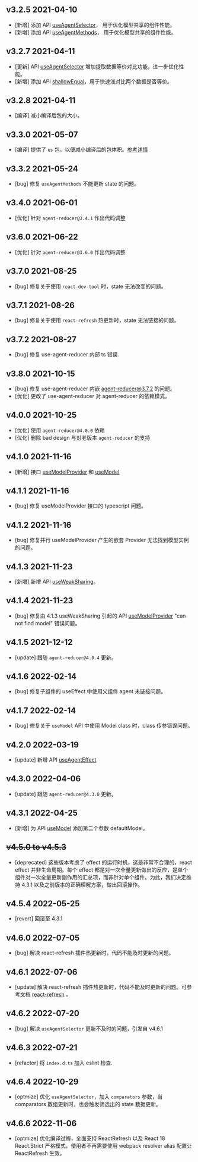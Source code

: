 ## v3.2.5 2021-04-10

* [新增] 添加 API [useAgentSelector](/zh/api?id=useagentselector)， 用于优化模型共享的组件性能。
* [新增] 添加 API [useAgentMethods](/zh/api?id=useagentmethods)， 用于优化模型共享的组件性能。

## v3.2.7 2021-04-11

* [更新] API [useAgentSelector](/zh/api?id=useagentselector) 增加提取数据等价对比功能，进一步优化性能。
* [新增] 添加 API [shallowEqual](/zh/api?id=shallowequal)，用于快速浅对比两个数据是否等价。

## v3.2.8 2021-04-11

* [编译] 减小编译后包的大小。

## v3.3.0 2021-05-07

* [编译] 提供了 `es` 包，以便减小编译后的包体积。[参考详情](/zh/introduction?id=安装)

## v3.3.2 2021-05-24

* [bug] 修复 `useAgentMethods` 不能更新 state 的问题。

## v3.4.0 2021-06-01

* [优化] 针对 `agent-reducer@3.4.1` 作出代码调整 

## v3.6.0 2021-06-22

* [优化] 针对 `agent-reducer@3.6.0` 作出代码调整 

## v3.7.0 2021-08-25

* [bug] 修复关于使用 `react-dev-tool` 时，state 无法改变的问题。

## v3.7.1 2021-08-26

* [bug] 修复关于使用 `react-refresh` 热更新时，state 无法链接的问题。

## v3.7.2 2021-08-27

* [bug] 修复 use-agent-reducer 内部 ts 错误.

## v3.8.0 2021-10-15

* [bug] 修复 use-agent-reducer 内嵌 agent-reducer@3.7.2 的问题。
* [优化] 更改了 use-agent-reducer 对 agent-reducer 的依赖模式。

## v4.0.0 2021-10-25

* [优化] 使用 `agent-reducer@4.0.0` 依赖
* [优化] 删除 bad design 与对老版本 `agent-reducer` 的支持

## v4.1.0 2021-11-16

* [新增] 接口 [useModelProvider](/zh/api?id=usemodelprovider) 和 [useModel](/zh/api?id=usemodel)

## v4.1.1 2021-11-16

* [bug] 修复 useModelProvider 接口的 typescript 问题。

## v4.1.2 2021-11-16

* [bug] 修复并行 useModelProvider 产生的嵌套 Provider 无法找到模型实例的问题。

## v4.1.3 2021-11-23

* [新增] 新增 API [useWeakSharing](/zh/api?id=useweaksharing)。

## v4.1.4 2021-11-23

* [bug] 修复由 4.1.3 useWeakSharing 引起的 API [useModelProvider](/api?id=usemodelprovider) "can not find model" 错误问题。

## v4.1.5 2021-12-12

* [update] 跟随 `agent-reducer@4.0.4` 更新。

## v4.1.6 2022-02-14

* [bug] 修复子组件的 useEffect 中使用父组件 agent 未链接问题。

## v4.1.7 2022-02-14

* [bug] 修复关于 `useModel` API 中使用 Model class 时，class 传参错误问题。

## v4.2.0 2022-03-19

* [update] 新增 API [useAgentEffect](/zh/api?id=useagenteffect)

## v4.3.0 2022-04-06

* [update] 跟随 `agent-reducer@4.3.0` 更新。

## v4.3.1 2022-04-25

* [新增] 为 API [useModel](/zh/api?id=usemodel) 添加第二个参数 defaultModel。

## ~~v4.5.0 to v4.5.3~~

* [deprecated] 这些版本考虑了 effect 的运行时机，这是非常不合理的，react effect 并非生命周期。每个 effect 都是对一次全量更新做出的反应，是单个组件对一次全量更新副作用的汇总项，而非针对单个组件。为此，我们决定维持 4.3.1 以及之前版本的正确理解方案，做出回滚操作。

## v4.5.4 2022-05-25

* [revert] 回滚至 4.3.1

## v4.6.0 2022-07-05

* [bug] 解决 react-refresh 插件热更新时，代码不能及时更新的问题。 

## v4.6.1 2022-07-06

* [update] 解决 react-refresh 插件热更新时，代码不能及时更新的问题。可参考文档  [react-refresh](/zh/introduction?id=react-refresh) 。

## v4.6.2 2022-07-20

* [bug] 解决 `useAgentSelector` 更新不及时的问题，引发自 v4.6.1

## v4.6.3 2022-07-21

* [refactor] 将 `index.d.ts` 加入 eslint 检查. 

## v4.6.4 2022-10-29

* [optmize] 优化 `useAgentSelector`，加入 `comparators` 参数，当 comparators 数组更新时，也会触发筛选出的 state 数据更新。

## v4.6.6 2022-11-06

* [optmize] 优化编译过程，全面支持 ReactRefresh 以及 React 18 React.Strict 严格模式，使用者不再需要使用 webpack resolver alias 配置让 ReactRefresh 生效。